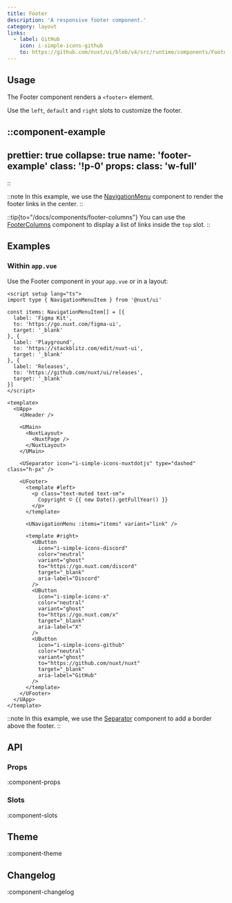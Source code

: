 ```yaml
---
title: Footer
description: 'A responsive footer component.'
category: layout
links:
  - label: GitHub
    icon: i-simple-icons-github
    to: https://github.com/nuxt/ui/blob/v4/src/runtime/components/Footer.vue
---
```


## Usage

The Footer component renders a `<footer>` element.

Use the `left`, `default` and `right` slots to customize the footer.

::component-example
---
prettier: true
collapse: true
name: 'footer-example'
class: '!p-0'
props:
  class: 'w-full'
---
::

::note
In this example, we use the [NavigationMenu](/docs/components/navigation-menu) component to render the footer links in the center.
::

::tip{to="/docs/components/footer-columns"}
You can use the [FooterColumns](/docs/components/footer-columns) component to display a list of links inside the `top` slot.
::

## Examples

### Within `app.vue`

Use the Footer component in your `app.vue` or in a layout:

```vue [app.vue]{32-67}
<script setup lang="ts">
import type { NavigationMenuItem } from '@nuxt/ui'

const items: NavigationMenuItem[] = [{
  label: 'Figma Kit',
  to: 'https://go.nuxt.com/figma-ui',
  target: '_blank'
}, {
  label: 'Playground',
  to: 'https://stackblitz.com/edit/nuxt-ui',
  target: '_blank'
}, {
  label: 'Releases',
  to: 'https://github.com/nuxt/ui/releases',
  target: '_blank'
}]
</script>

<template>
  <UApp>
    <UHeader />

    <UMain>
      <NuxtLayout>
        <NuxtPage />
      </NuxtLayout>
    </UMain>

    <USeparator icon="i-simple-icons-nuxtdotjs" type="dashed" class="h-px" />

    <UFooter>
      <template #left>
        <p class="text-muted text-sm">
          Copyright © {{ new Date().getFullYear() }}
        </p>
      </template>

      <UNavigationMenu :items="items" variant="link" />

      <template #right>
        <UButton
          icon="i-simple-icons-discord"
          color="neutral"
          variant="ghost"
          to="https://go.nuxt.com/discord"
          target="_blank"
          aria-label="Discord"
        />
        <UButton
          icon="i-simple-icons-x"
          color="neutral"
          variant="ghost"
          to="https://go.nuxt.com/x"
          target="_blank"
          aria-label="X"
        />
        <UButton
          icon="i-simple-icons-github"
          color="neutral"
          variant="ghost"
          to="https://github.com/nuxt/nuxt"
          target="_blank"
          aria-label="GitHub"
        />
      </template>
    </UFooter>
  </UApp>
</template>
```

::note
In this example, we use the [Separator](/docs/components/separator) component to add a border above the footer.
::

## API

### Props

:component-props

### Slots

:component-slots

## Theme

:component-theme

## Changelog

:component-changelog
